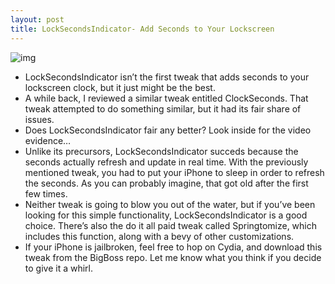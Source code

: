 ```yaml
---
layout: post
title: LockSecondsIndicator- Add Seconds to Your Lockscreen
---
```

![img](http://media.idownloadblog.com/wp-content/uploads/2011/09/LockSecondsIndicator.png)
* LockSecondsIndicator isn’t the first tweak that adds seconds to your lockscreen clock, but it just might be the best.
* A while back, I reviewed a similar tweak entitled ClockSeconds. That tweak attempted to do something similar, but it had its fair share of issues.
* Does LockSecondsIndicator fair any better? Look inside for the video evidence…
* Unlike its precursors, LockSecondsIndicator succeds because the seconds actually refresh and update in real time. With the previously mentioned tweak, you had to put your iPhone to sleep in order to refresh the seconds. As you can probably imagine, that got old after the first few times.
* Neither tweak is going to blow you out of the water, but if you’ve been looking for this simple functionality, LockSecondsIndicator is a good choice. There’s also the do it all paid tweak called Springtomize, which includes this function, along with a bevy of other customizations.
* If your iPhone is jailbroken, feel free to hop on Cydia, and download this tweak from the BigBoss repo. Let me know what you think if you decide to give it a whirl.

